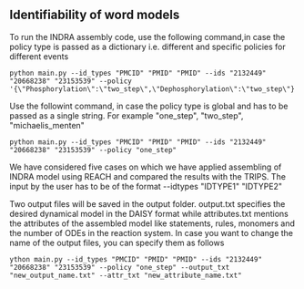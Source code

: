 <h2>Identifiability of word models</h2>



To run the INDRA assembly code, use the following command,in case the policy type is passed as a dictionary i.e. different and specific policies for different events
```
python main.py --id_types "PMCID" "PMID" "PMID" --ids "2132449" "20668238" "23153539" --policy '{\"Phosphorylation\":\"two_step\",\"Dephosphorylation\":\"two_step\"}'
```
Use the followint command, in case the policy type is global and has to be passed as a single string. For example "one_step", "two_step", "michaelis_menten"
```
python main.py --id_types "PMCID" "PMID" "PMID" --ids "2132449" "20668238" "23153539" --policy "one_step"
```

We have considered five cases on which we have applied assembling of INDRA model using REACH and compared the results with the TRIPS.
The input by the user has to be of the format --idtypes "IDTYPE1" "IDTYPE2"


Two output files will be saved in the output folder. output.txt specifies the desired dynamical model in the DAISY format while attributes.txt mentions the attributes of the assembled model like statements, rules, monomers and the number of ODEs in the reaction system. In case you want to change the name of the output files, you can specify them as follows
```
ython main.py --id_types "PMCID" "PMID" "PMID" --ids "2132449" "20668238" "23153539" --policy "one_step" --output_txt "new_output_name.txt" --attr_txt "new_attribute_name.txt"
```
